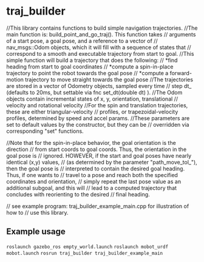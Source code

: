 # traj_builder
//This library contains functions to build simple navigation trajectories.
//The main function is: build_point_and_go_traj().  This function takes
// arguments of a start pose, a goal pose, and a reference to a vector of
// nav_msgs::Odom objects, which it will fill with a sequence of states that
// correspond to a smooth and executable trajectory from start to goal.
//This simple function will build a trajectory that does the following:
//  *find heading from start to goal coordinates
//  *compute a spin-in-place trajectory to point the robot towards the goal pose
//  *compute a forward-motion trajectory to move straight towards the goal pose
//The trajectories are stored in a vector of Odometry objects, sampled every time
// step dt_ (defaults to 20ms, but settable via fnc set_dt(double dt) ).
//The Odom objects contain incremental states of x, y, orientation, translational
//  velocity and rotational velocity
//For the spin and translation trajectories, these are either triangular-velocity
// profiles, or trapezoidal-velocity profiles, determined by speed and accel params.
//These parameters are set to default values by the constructor, but they can be 
// overridden via corresponding "set" functions.

//Note that for the spin-in-place behavior, the goal orientation is the direction
// from start coords to goal coords.  Thus, the orientation in the goal pose is
// ignored.  HOWEVER, if the start and goal poses have nearly identical (x,y) values,
// (as determined by the parameter "path_move_tol_"), then the goal pose is 
// interpreted to contain the desired goal heading.  Thus, if one wants to
// travel to a pose and reach both the specified coordinates and orientation, 
// simply repeat the last pose value as an additional subgoal, and this will
// lead to a computed trajectory that concludes with reorienting to the desired
// final heading.

// see example program: traj_builder_example_main.cpp for illustration of how to 
// use this library.

## Example usage
`roslaunch gazebo_ros empty_world.launch`
`roslaunch mobot_urdf mobot.launch`
`rosrun traj_builder traj_builder_example_main` 

    